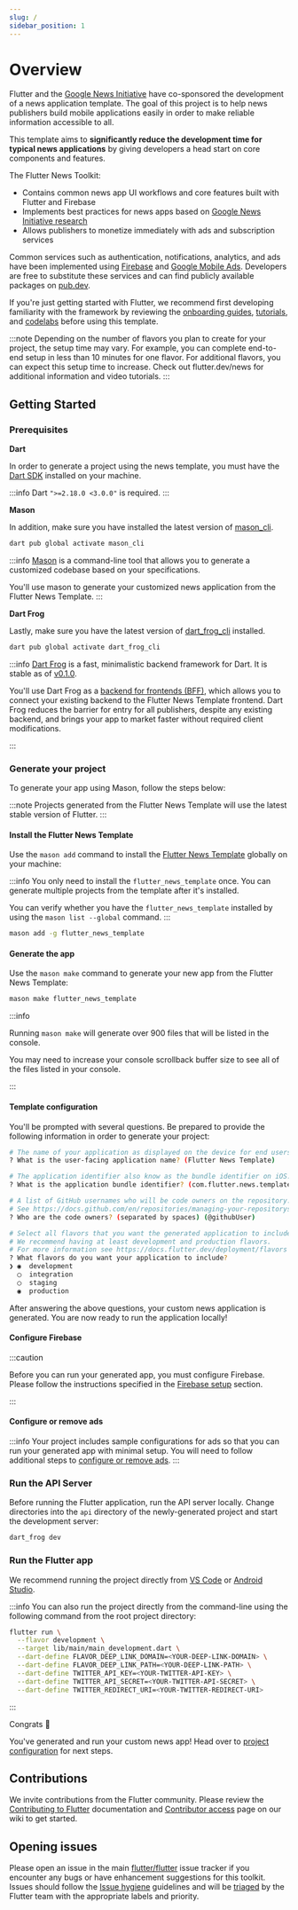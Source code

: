 ```yaml
---
slug: /
sidebar_position: 1
---
```


# Overview

Flutter and the [Google News Initiative](https://newsinitiative.withgoogle.com/) have co-sponsored the development of a news application template. The goal of this project is to help news publishers build mobile applications easily in order to make reliable information accessible to all.

This template aims to **significantly reduce the development time for typical news applications** by giving developers a head start on core components and features.

The Flutter News Toolkit:

- Contains common news app UI workflows and core features built with Flutter and Firebase
- Implements best practices for news apps based on [Google News Initiative research](https://newsinitiative.withgoogle.com/info/assets/static/docs/nci/nci-playbook-en.pdf)
- Allows publishers to monetize immediately with ads and subscription services

Common services such as authentication, notifications, analytics, and ads have been implemented using [Firebase](https://firebase.flutter.dev/docs/overview/) and [Google Mobile Ads](https://pub.dev/packages/google_mobile_ads). Developers are free to substitute these services and can find publicly available packages on [pub.dev](https://pub.dev).

If you're just getting started with Flutter, we recommend first developing familiarity with the framework by reviewing the [onboarding guides](https://docs.flutter.dev/get-started/install), [tutorials](https://docs.flutter.dev/reference/tutorials), and [codelabs](https://docs.flutter.dev/codelabs) before using this template.

:::note
Depending on the number of flavors you plan to create for your project, the setup time may vary. For example, you can complete end-to-end setup in less than 10 minutes for one flavor. For additional flavors, you can expect this setup time to increase. Check out flutter.dev/news for additional information and video tutorials.
:::

## Getting Started

### Prerequisites

**Dart**

In order to generate a project using the news template, you must have the [Dart SDK][dart_installation_link] installed on your machine.

:::info
Dart `">=2.18.0 <3.0.0"` is required.
:::

**Mason**

In addition, make sure you have installed the latest version of [mason_cli][mason_cli_link].

```bash
dart pub global activate mason_cli
```

:::info
[Mason][mason_link] is a command-line tool that allows you to generate a customized codebase based on your specifications.

You'll use mason to generate your customized news application from the Flutter News Template.
:::

**Dart Frog**

Lastly, make sure you have the latest version of [dart_frog_cli][dart_frog_cli_link] installed.

```bash
dart pub global activate dart_frog_cli
```

:::info
[Dart Frog][dart_frog_link] is a fast, minimalistic backend framework for Dart. It is stable as of [v0.1.0](https://github.com/VeryGoodOpenSource/dart_frog/releases/tag/dart_frog-v0.1.0).

You'll use Dart Frog as a [backend for frontends (BFF)](https://learn.microsoft.com/en-us/azure/architecture/patterns/backends-for-frontends), which allows you to connect your existing backend to the Flutter News Template frontend. Dart Frog reduces the barrier for entry for all publishers, despite any existing backend, and brings your app to market faster without required client modifications.

:::

### Generate your project

To generate your app using Mason, follow the steps below:

:::note
Projects generated from the Flutter News Template will use the latest stable version of Flutter.
:::

#### Install the Flutter News Template

Use the `mason add` command to install the [Flutter News Template](https://brickhub.dev/bricks/flutter_news_template) globally on your machine:

:::info
You only need to install the `flutter_news_template` once. You can generate multiple projects from the template after it's installed.

You can verify whether you have the `flutter_news_template` installed by using the `mason list --global` command.
:::

```bash
mason add -g flutter_news_template
```

#### Generate the app

Use the `mason make` command to generate your new app from the Flutter News Template:

```bash
mason make flutter_news_template
```

:::info

Running `mason make` will generate over 900 files that will be listed in the console.

You may need to increase your console scrollback buffer size to see all of the files listed in your console.

:::

#### Template configuration

You'll be prompted with several questions. Be prepared to provide the following information in order to generate your project:

```bash
# The name of your application as displayed on the device for end users.
? What is the user-facing application name? (Flutter News Template)

# The application identifier also know as the bundle identifier on iOS.
? What is the application bundle identifier? (com.flutter.news.template)

# A list of GitHub usernames who will be code owners on the repository.
# See https://docs.github.com/en/repositories/managing-your-repositorys-settings-and-features/customizing-your-repository/about-code-owners
? Who are the code owners? (separated by spaces) (@githubUser)

# Select all flavors that you want the generated application to include.
# We recommend having at least development and production flavors.
# For more information see https://docs.flutter.dev/deployment/flavors
? What flavors do you want your application to include?
❯ ◉  development
  ◯  integration
  ◯  staging
  ◉  production
```

After answering the above questions, your custom news application is generated. You are now ready to run the application locally!

#### Configure Firebase

:::caution

Before you can run your generated app, you must configure Firebase.
Please follow the instructions specified in the [Firebase setup](/project_configuration/firebase) section.

:::

#### Configure or remove ads

:::info
Your project includes sample configurations for ads so that you can run your generated app with minimal setup. You will need to follow additional steps to [configure or remove ads](/project_configuration/ads).
:::

### Run the API Server

Before running the Flutter application, run the API server locally. Change directories into the `api` directory of the newly-generated project and start the development server:

```bash
dart_frog dev
```

### Run the Flutter app

We recommend running the project directly from [VS Code](https://code.visualstudio.com) or [Android Studio](https://developer.android.com/studio).

:::info
You can also run the project directly from the command-line using the following command from the root project directory:

```bash
flutter run \
  --flavor development \
  --target lib/main/main_development.dart \
  --dart-define FLAVOR_DEEP_LINK_DOMAIN=<YOUR-DEEP-LINK-DOMAIN> \
  --dart-define FLAVOR_DEEP_LINK_PATH=<YOUR-DEEP-LINK-PATH> \
  --dart-define TWITTER_API_KEY=<YOUR-TWITTER-API-KEY> \
  --dart-define TWITTER_API_SECRET=<YOUR-TWITTER-API-SECRET> \
  --dart-define TWITTER_REDIRECT_URI=<YOUR-TWITTER-REDIRECT-URI>
```

:::

Congrats 🎉

You've generated and run your custom news app! Head over to [project configuration](/category/project-configuration) for next steps.

[dart_frog_cli_link]: https://pub.dev/packages/dart_frog_cli
[dart_frog_link]: https://dartfrog.vgv.dev
[dart_installation_link]: https://dart.dev/get-dart
[mason_link]: https://github.com/felangel/mason
[mason_cli_link]: https://pub.dev/packages/mason_cli

## Contributions

We invite contributions from the Flutter community. Please review the [Contributing to Flutter](https://github.com/flutter/flutter/blob/master/CONTRIBUTING.md) documentation and [Contributor access](https://github.com/flutter/flutter/wiki/Contributor-access) page on our wiki to get started.

## Opening issues

Please open an issue in the main [flutter/flutter](https://github.com/flutter/flutter/issues) issue tracker if you encounter any bugs or have enhancement suggestions for this toolkit. Issues should follow the [Issue hygiene](https://github.com/flutter/flutter/wiki/Issue-hygiene) guidelines and will be [triaged](https://github.com/flutter/flutter/wiki/Triage) by the Flutter team with the appropriate labels and priority.
